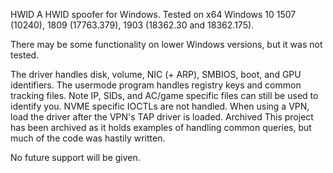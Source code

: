 HWID
A HWID spoofer for Windows. Tested on x64 Windows 10 1507 (10240), 1809 (17763.379), 1903 (18362.30 and 18362.175).

There may be some functionality on lower Windows versions, but it was not tested.

The driver handles disk, volume, NIC (+ ARP), SMBIOS, boot, and GPU identifiers.
The usermode program handles registry keys and common tracking files.
Note
IP, SIDs, and AC/game specific files can still be used to identify you.
NVME specific IOCTLs are not handled.
When using a VPN, load the driver after the VPN's TAP driver is loaded.
Archived
This project has been archived as it holds examples of handling common queries, but much of the code was hastily written.

No future support will be given.

